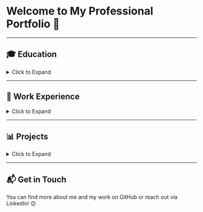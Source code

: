 # **Welcome to My Professional Portfolio** 🌟

---

## 🎓 **Education**
<details>
  <summary>Click to Expand</summary>

- **Foreign Trade University**  
  *Bachelor of Japanese-Style International Business*  
  - **GPA:** 3.71 / 4.00  
  - 🏆 *Awarded two one-semester scholarships for distinguished academic performance and active contribution to extracurricular activities.*

- **U.S. Embassy in Hanoi X CodeGym**  
  *Data Analytics for Beginners*  
  - 🏅 *Awarded certificate of excellence for Promising Project and a scholarship for Python course in CodeGym.*

</details>

---

## 💼 **Work Experience**
<details>
  <summary>Click to Expand</summary>

- **SMARTOSC Corporation**  
  *Sales Operation Intern (Sep 2024 - Oct 2024)*  
  - 📊 Managed payment procedures, ensuring accuracy and timeliness.  
  - 🛠️ Verified and qualified leads, contributing to improved conversion rates.  
  - 🤝 Delivered customer support and conducted payment reminders, enhancing client satisfaction.  

- **ULTIMATE SUP PTE. LTD.**  
  *Data Analyst (Dec 2023 - Aug 2024)*  
  - 🚀 Built a data pipeline using Google Cloud Platform, improving query performance by 40%.  
  - 👥 Directed a team of 3 analysts, increasing sales performance by 25% through data-driven insights.  
  - ⚙️ Automated weekly reports, saving 70% of manual work hours.

  *E-commerce Executive (Aug 2023 - Nov 2023)*  
  - 📈 Spearheaded scaling of e-commerce operations, increasing sales revenue by 150% on Shopee Singapore.  
  - 💡 Set up campaigns with flash sales and vouchers, driving sales volume by 1.2x and visitors by 1.5x.  
  - 🔍 Recommended cross-selling strategies, boosting upsell by 1.3x.

- **HANOITRANS JSC**  
  *Customer Service Coordinator*  
  - 📞 Provided pricing info and answered inquiries to facilitate bookings.  
  - 📝 Drafted contracts and coordinated logistics for efficient pick-ups.  
  - 🚚 Allocated resources and worked with drivers for smooth service delivery.

</details>

---

## 📊 **Projects**
<details>
  <summary>Click to Expand</summary>

- **[G’CONTEST 2024 || TOP 12: Data Analytics Competition in Finance](https://github.com/phuthang2003/G-Contest-2024-Data-Analytics-In-Finance-and-Banking)**  
  - 📄 Completed a business report for the Vietnam Semiconductor Industry, identifying key trends and market shifts.  
  - 💡 Developed a financial analysis report for bank X, providing tailored interest rate recommendations.  
  - 📈 Constructed a predictive risk model with 97% accuracy for customer loans.

- **[SC HACKFEST 2022 || TOP 10: Data Analytics Competition in Supply Chain](https://github.com/phuthang2003/SCHackfest-2022-Data-Analytics-In-Warehouse-Management)**  
  - 📊 Performed supply chain analysis for warehouse management and inventory control with a 3-member team.  
  - 📦 Determined raw material order quantities based on the Minimum Order Quantity (MOQ) to meet client demands.

- **[Optimizing Product Strategy at Maven Market: A Data-Driven Approach](https://github.com/phuthang2003/Optimizing-Product-Strategy-at-Maven-Market-A-Data-Driven-Approach)**  
  - 📄 Tracking key performance indicators (KPIs) like transactions, profit, revenue, and returns over time, analyzing over 269,000 transactions from a two-year period.  
  - 💡 Using predictive basket analysis, to analyze patterns of co-occurrence and determine the strength of the link between products purchased together.  
  - 📈 Suggesting combinations of products to evaluate cross-sell, recommendation system.

- **[IT Industry Analysis Based on Stack Overflow Surveys](https://github.com/phuthang2003/IBM-Data-Analyst-Capstone-Project/tree/main)**  
  - 📊 This report aims to help identify future IT skills requirement.  
  - 📦 Insights and trends about the programming laguages, database skills, popular IDEs.

</details>

---

## 📬 **Get in Touch**
You can find more about me and my work on GitHub or reach out via LinkedIn! 😊
